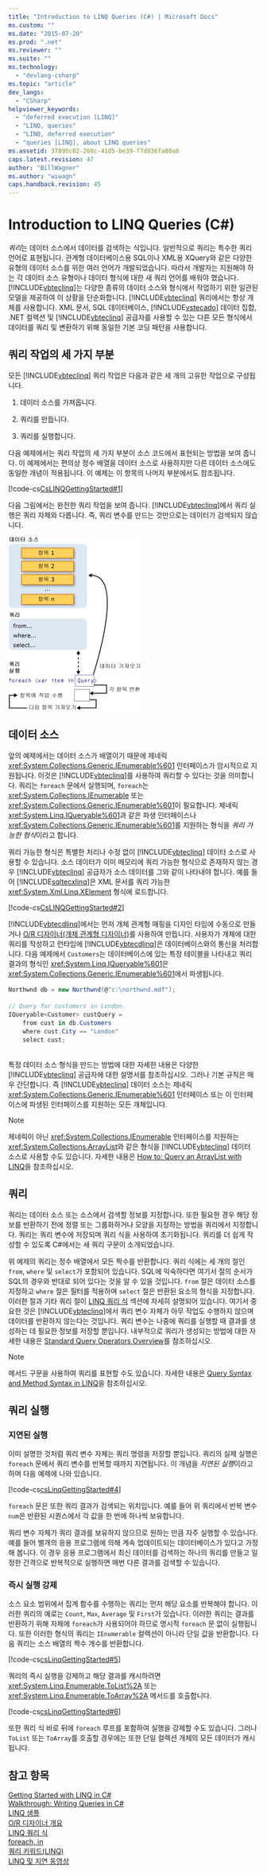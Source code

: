```yaml
---
title: "Introduction to LINQ Queries (C#) | Microsoft Docs"
ms.custom: ""
ms.date: "2015-07-20"
ms.prod: ".net"
ms.reviewer: ""
ms.suite: ""
ms.technology: 
  - "devlang-csharp"
ms.topic: "article"
dev_langs: 
  - "CSharp"
helpviewer_keywords: 
  - "deferred execution [LINQ]"
  - "LINQ, queries"
  - "LINQ, deferred execution"
  - "queries [LINQ], about LINQ queries"
ms.assetid: 37895c02-268c-41d5-be39-f7d936fa88a8
caps.latest.revision: 47
author: "BillWagner"
ms.author: "wiwagn"
caps.handback.revision: 45
---
```

# Introduction to LINQ Queries (C#)
*쿼리*는 데이터 소스에서 데이터를 검색하는 식입니다.  일반적으로 쿼리는 특수한 쿼리 언어로 표현됩니다.  관계형 데이터베이스용 SQL이나 XML용 XQuery와 같은 다양한 유형의 데이터 소스를 위한 여러 언어가 개발되었습니다.  따라서 개발자는 지원해야 하는 각 데이터 소스 유형이나 데이터 형식에 대한 새 쿼리 언어를 배워야 했습니다.  [!INCLUDE[vbteclinq](../../../../csharp/includes/vbteclinq-md.md)]는 다양한 종류의 데이터 소스와 형식에서 작업하기 위한 일관된 모델을 제공하여 이 상황을 단순화합니다.  [!INCLUDE[vbteclinq](../../../../csharp/includes/vbteclinq-md.md)] 쿼리에서는 항상 개체를 사용합니다.  XML 문서, SQL 데이터베이스, [!INCLUDE[vstecado](../../../../csharp/programming-guide/concepts/linq/includes/vstecado-md.md)] 데이터 집합, .NET 컬렉션 및 [!INCLUDE[vbteclinq](../../../../csharp/includes/vbteclinq-md.md)] 공급자를 사용할 수 있는 다른 모든 형식에서 데이터를 쿼리 및 변환하기 위해 동일한 기본 코딩 패턴을 사용합니다.  
  
## 쿼리 작업의 세 가지 부분  
 모든 [!INCLUDE[vbteclinq](../../../../csharp/includes/vbteclinq-md.md)] 쿼리 작업은 다음과 같은 세 개의 고유한 작업으로 구성됩니다.  
  
1.  데이터 소스를 가져옵니다.  
  
2.  쿼리를 만듭니다.  
  
3.  쿼리를 실행합니다.  
  
 다음 예제에서는 쿼리 작업의 세 가지 부분이 소스 코드에서 표현되는 방법을 보여 줍니다.  이 예제에서는 편의상 정수 배열을 데이터 소스로 사용하지만 다른 데이터 소스에도 동일한 개념이 적용됩니다.  이 예제는 이 항목의 나머지 부분에서도 참조됩니다.  
  
 [!code-cs[CsLINQGettingStarted#1](../../../../csharp/programming-guide/concepts/linq/codesnippet/csharp/GettingStarted/Class1.cs#1)]  
  
 다음 그림에서는 완전한 쿼리 작업을 보여 줍니다.  [!INCLUDE[vbteclinq](../../../../csharp/includes/vbteclinq-md.md)]에서 쿼리 실행은 쿼리 자체와 다릅니다. 즉, 쿼리 변수를 만드는 것만으로는 데이터가 검색되지 않습니다.  
  
 ![완전한 LINQ 쿼리 작업](../../../../csharp/programming-guide/concepts/linq/media/linq-query.png "LINQ\_Query")  
  
## 데이터 소스  
 앞의 예제에서는 데이터 소스가 배열이기 때문에 제네릭 <xref:System.Collections.Generic.IEnumerable%601> 인터페이스가 암시적으로 지원됩니다.  이것은 [!INCLUDE[vbteclinq](../../../../csharp/includes/vbteclinq-md.md)]를 사용하여 쿼리할 수 있다는 것을 의미합니다.  쿼리는 `foreach` 문에서 실행되며, `foreach`는 <xref:System.Collections.IEnumerable> 또는 <xref:System.Collections.Generic.IEnumerable%601>이 필요합니다.  제네릭 <xref:System.Linq.IQueryable%601>과 같은 파생 인터페이스나 <xref:System.Collections.Generic.IEnumerable%601>를 지원하는 형식을 *쿼리 가능한 형식*이라고 합니다.  
  
 쿼리 가능한 형식은 특별한 처리나 수정 없이 [!INCLUDE[vbteclinq](../../../../csharp/includes/vbteclinq-md.md)] 데이터 소스로 사용할 수 있습니다.  소스 데이터가 이미 메모리에 쿼리 가능한 형식으로 존재하지 않는 경우 [!INCLUDE[vbteclinq](../../../../csharp/includes/vbteclinq-md.md)] 공급자가 소스 데이터를 그와 같이 나타내야 합니다.  예를 들어 [!INCLUDE[sqltecxlinq](../../../../csharp/programming-guide/concepts/linq/includes/sqltecxlinq-md.md)]은 XML 문서를 쿼리 가능한 <xref:System.Xml.Linq.XElement> 형식에 로드합니다.  
  
 [!code-cs[CsLINQGettingStarted#2](../../../../csharp/programming-guide/concepts/linq/codesnippet/csharp/GettingStarted/Class1.cs#2)]  
  
 [!INCLUDE[vbtecdlinq](../../../../csharp/includes/vbtecdlinq-md.md)]에서는 먼저 개체 관계형 매핑을 디자인 타임에 수동으로 만들거나 [O\/R 디자이너\(개체 관계형 디자이너\)](/visual-studio/data-tools/linq-to-sql-tools-in-visual-studio2)를 사용하여 만듭니다.  사용자가 개체에 대한 쿼리를 작성하고 런타임에 [!INCLUDE[vbtecdlinq](../../../../csharp/includes/vbtecdlinq-md.md)]은 데이터베이스와의 통신을 처리합니다.  다음 예제에서 `Customers`는 데이터베이스에 있는 특정 테이블을 나타내고 쿼리 결과의 형식인 <xref:System.Linq.IQueryable%601>은 <xref:System.Collections.Generic.IEnumerable%601>에서 파생됩니다.  
  
```c#  
Northwnd db = new Northwnd(@"c:\northwnd.mdf");  
  
// Query for customers in London.  
IQueryable<Customer> custQuery =  
    from cust in db.Customers  
    where cust.City == "London"  
    select cust;  
  
```  
  
 특정 데이터 소스 형식을 만드는 방법에 대한 자세한 내용은 다양한 [!INCLUDE[vbteclinq](../../../../csharp/includes/vbteclinq-md.md)] 공급자에 대한 설명서를 참조하십시오.  그러나 기본 규칙은 매우 간단합니다. 즉 [!INCLUDE[vbteclinq](../../../../csharp/includes/vbteclinq-md.md)] 데이터 소스는 제네릭 <xref:System.Collections.Generic.IEnumerable%601> 인터페이스 또는 이 인터페이스에 파생된 인터페이스를 지원하는 모든 개체입니다.  
  
> [!NOTE]
>  제네릭이 아닌 <xref:System.Collections.IEnumerable> 인터페이스를 지원하는 <xref:System.Collections.ArrayList>와 같은 형식을 [!INCLUDE[vbteclinq](../../../../csharp/includes/vbteclinq-md.md)] 데이터 소스로 사용할 수도 있습니다.  자세한 내용은 [How to: Query an ArrayList with LINQ](../Topic/How%20to:%20Query%20an%20ArrayList%20with%20LINQ.md)을 참조하십시오.  
  
##  <a name="query"></a> 쿼리  
 쿼리는 데이터 소스 또는 소스에서 검색할 정보를 지정합니다.  또한 필요한 경우 해당 정보를 반환하기 전에 정렬 또는 그룹화하거나 모양을 지정하는 방법을 쿼리에서 지정합니다.  쿼리는 쿼리 변수에 저장되며 쿼리 식을 사용하여 초기화됩니다.  쿼리를 더 쉽게 작성할 수 있도록 C\#에서는 새 쿼리 구문이 소개되었습니다.  
  
 위 예제의 쿼리는 정수 배열에서 모든 짝수를 반환합니다.  쿼리 식에는 세 개의 절인 `from`, `where` 및 `select`가 포함되어 있습니다. SQL에 익숙하다면 여기서 절의 순서가 SQL의 경우와 반대로 되어 있다는 것을 알 수 있을 것입니다. `from` 절은 데이터 소스를 지정하고 `where` 절은 필터를 적용하며 `select` 절은 반환된 요소의 형식을 지정합니다.  이러한 절과 기타 쿼리 절이 [LINQ 쿼리 식](../../../../csharp/programming-guide/linq-query-expressions/index.md) 섹션에 자세히 설명되어 있습니다.  여기서 중요한 것은 [!INCLUDE[vbteclinq](../../../../csharp/includes/vbteclinq-md.md)]에서 쿼리 변수 자체가 아무 작업도 수행하지 않으며 데이터를 반환하지 않는다는 것입니다.  쿼리 변수는 나중에 쿼리를 실행할 때 결과를 생성하는 데 필요한 정보를 저장할 뿐입니다.  내부적으로 쿼리가 생성되는 방법에 대한 자세한 내용은 [Standard Query Operators Overview](../../../../visual-basic/programming-guide/concepts/linq/standard-query-operators-overview.md)를 참조하십시오.  
  
> [!NOTE]
>  메서드 구문을 사용하여 쿼리를 표현할 수도 있습니다.  자세한 내용은 [Query Syntax and Method Syntax in LINQ](../../../../csharp/programming-guide/concepts/linq/query-syntax-and-method-syntax-in-linq.md)을 참조하십시오.  
  
## 쿼리 실행  
  
### 지연된 실행  
 이미 설명한 것처럼 쿼리 변수 자체는 쿼리 명령을 저장할 뿐입니다.  쿼리의 실제 실행은 `foreach` 문에서 쿼리 변수를 반복할 때까지 지연됩니다.  이 개념을 *지연된 실행*이라고 하며 다음 예제에 나와 있습니다.  
  
 [!code-cs[csLinqGettingStarted#4](../../../../csharp/programming-guide/concepts/linq/codesnippet/csharp/GettingStarted/Class1.cs#4)]  
  
 `foreach` 문은 또한 쿼리 결과가 검색되는 위치입니다.  예를 들어 위 쿼리에서 반복 변수 `num`은 반환된 시퀀스에서 각 값을 한 번에 하나씩 보유합니다.  
  
 쿼리 변수 자체가 쿼리 결과를 보유하지 않으므로 원하는 만큼 자주 실행할 수 있습니다.  예를 들어 별개의 응용 프로그램에 의해 계속 업데이트되는 데이터베이스가 있다고 가정해 봅니다.  이 경우 응용 프로그램에서 최신 데이터를 검색하는 하나의 쿼리를 만들고 일정한 간격으로 반복적으로 실행하면 매번 다른 결과를 검색할 수 있습니다.  
  
### 즉시 실행 강제  
 소스 요소 범위에서 집계 함수를 수행하는 쿼리는 먼저 해당 요소를 반복해야 합니다.  이러한 쿼리의 예로는 `Count`, `Max`, `Average` 및 `First`가 있습니다.  이러한 쿼리는 결과를 반환하기 위해 자체에 `foreach`가 사용되어야 하므로 명시적 `foreach` 문 없이 실행됩니다.  또한 이러한 형식의 쿼리는 `IEnumerable` 컬렉션이 아니라 단일 값을 반환합니다.  다음 쿼리는 소스 배열의 짝수 개수를 반환합니다.  
  
 [!code-cs[csLinqGettingStarted#5](../../../../csharp/programming-guide/concepts/linq/codesnippet/csharp/GettingStarted/Class1.cs#5)]  
  
 쿼리의 즉시 실행을 강제하고 해당 결과를 캐시하려면 <xref:System.Linq.Enumerable.ToList%2A> 또는 <xref:System.Linq.Enumerable.ToArray%2A> 메서드를 호출합니다.  
  
 [!code-cs[csLinqGettingStarted#6](../../../../csharp/programming-guide/concepts/linq/codesnippet/csharp/GettingStarted/Class1.cs#6)]  
  
 또한 쿼리 식 바로 뒤에 `foreach` 루프를 포함하여 실행을 강제할 수도 있습니다.  그러나 `ToList` 또는 `ToArray`를 호출할 경우에는 또한 단일 컬렉션 개체의 모든 데이터가 캐시됩니다.  
  
## 참고 항목  
 [Getting Started with LINQ in C\#](../../../../csharp/programming-guide/concepts/linq/getting-started-with-linq.md)   
 [Walkthrough: Writing Queries in C\#](../../../../csharp/programming-guide/concepts/linq/walkthrough-writing-queries-linq.md)   
 [LINQ 샘플](../Topic/LINQ%20Samples.md)   
 [O\/R 디자이너 개요](../Topic/LINQ%20to%20SQL%20Tools%20in%20Visual%20Studio1.md)   
 [LINQ 쿼리 식](../../../../csharp/programming-guide/linq-query-expressions/index.md)   
 [foreach, in](../../../../csharp/language-reference/keywords/foreach-in.md)   
 [쿼리 키워드\(LINQ\)](../../../../csharp/language-reference/keywords/query-keywords.md)   
 [LINQ 및 지연 동영상](http://go.microsoft.com/fwlink/?LinkId=112414)